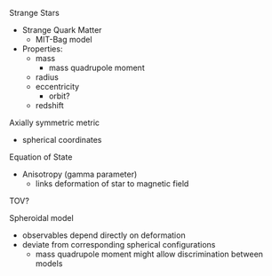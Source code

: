 Strange Stars

  - Strange Quark Matter
    - MIT-Bag model
  - Properties:
    - mass
      - mass quadrupole moment
    - radius
    - eccentricity
      - orbit?
    - redshift


Axially symmetric metric

  - spherical coordinates

Equation of State

  - Anisotropy (gamma parameter)
    - links deformation of star to magnetic field

TOV?

Spheroidal model

  - observables depend directly on deformation
  - deviate from corresponding spherical configurations
    - mass quadrupole moment might allow discrimination between models
